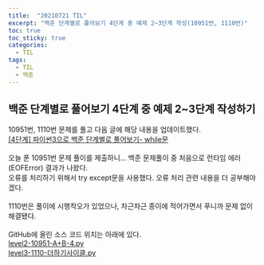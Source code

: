 ```yaml
---
title:  "20210721 TIL"
excerpt: "백준 단계별로 풀어보기 4단계 중 예제 2~3단계 작성(10951번, 1110번)"
toc: true
toc_sticky: true
categories:
  - TIL
tags:
  - TIL
  - 백준
---
```


## 백준 단계별로 풀어보기 4단계 중 예제 2\~3단계 작성하기 
10951번, 1110번 문제를 풀고 다음 글에 해당 내용을 업데이트했다.  
[[4단계] 파이썬3으로 백준 단계별로 풀어보기- while문](https://leeryeongsong.github.io/baekjoon/baekjoon-step-by-step-python3-step4/)  
<br>
오늘 푼 10951번 문제 풀이를 제출하니... 백준 문제풀이 중 처음으로 런타임 에러(EOFError) 결과가 나왔다.  
오류를 처리하기 위해서 try except문을 사용했다. 오류 처리 관련 내용을 더 공부해야겠다.  
<br>
1110번은 풀이에 시행착오가 있었으나, 차근차근 종이에 적어가면서 푸니까 문제 없이 해결됐다.  
<br>
GitHub에 올린 소스 코드 위치는 아래에 있다.  
[level2-10951-A+B-4.py](https://github.com/leeryeongsong/baekjoon-step-by-step-python3/blob/main/step4/level2-10951-A%2BB-4.py)  
[level3-1110-더하기사이클.py](https://github.com/leeryeongsong/baekjoon-step-by-step-python3/blob/main/step4/level3-1110-%EB%8D%94%ED%95%98%EA%B8%B0%EC%82%AC%EC%9D%B4%ED%81%B4.py)
<br>
<br>
